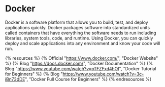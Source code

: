 # Docker

Docker is a software platform that allows you to build, test, and deploy applications quickly. Docker packages software into standardized units called containers that have everything the software needs to run including libraries, system tools, code, and runtime. Using Docker, you can quickly deploy and scale applications into any environment and know your code will run.

{% resources %}
  {% Official "https://www.docker.com/", "Docker Website" %}
  {% Blog "https://docs.docker.com/", "Docker Documentation" %}
  {% Blog "https://www.youtube.com/watch?v=pTFZFxd4hOI", "Docker Tutorial for Beginners" %}
  {% Blog "https://www.youtube.com/watch?v=3c-iBn73dDE", "Docker Full Course for Beginners" %}
{% endresources %}
